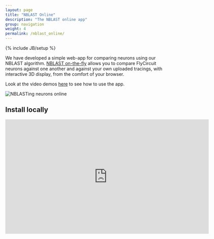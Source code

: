```yaml
---
layout: page
title: "NBLAST Online"
description: "The NBLAST online app"
group: navigation
weight: 4
permalink: /nblast_online/
---
```

{% include JB/setup %}

We have developed a simple web-app for comparing neurons using our NBLAST algorithm. [NBLAST on-the-fly](http://jefferislab.org/si/nblast/on-the-fly/) allows you to compare FlyCircuit neurons against one another and against your own uploaded tracings, with interactive 3D display, from the comfort of your browser.

Look at the video demos [here](demos.md) to see how to use the app.

![NBLASTing neurons online](../images/nblast_online.png)

## Install locally
<iframe width="640" height="360" src="https://www.youtube.com/embed/cCDql94lSwI?rel=0" frameborder="0" allowfullscreen></iframe>
